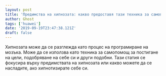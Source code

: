 ```yaml
---
layout: post
title: 'Предимства на хипнозата: какво предоставя тази техника за самопомощ'
author: Ghost
tags: ['huawei']
date: '2019-09-19T23:47:38.121Z'
draft: false
---
```


Хипнозата може да се разглежда като процес на програмиране на мозъка. Може да се използва като техника за самопомощ за постигане на цели, подобряване на себе си и други подобни. Тази статия се фокусира върху предимствата на хипнозата или какво можете да се насладите, ако хипнотизирате себе си.
